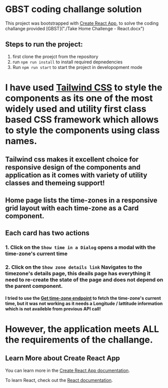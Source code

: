 # GBST coding challange solution

This project was bootstrapped with [Create React App](https://github.com/facebook/create-react-app), to solve the coding challange provided [GBST]("./Take Home Challenge - React.docx")

## Steps to run the project:

1. first clone the proejct from the repository
2. run `npm run install` to install required depnedencies
3. Run `npm run start` to start the project in developopment mode

# I have used [Tailwind CSS](https://tailwindcss.com/) to style the components as its one of the most widely used and utility first class based CSS framework which allows to style the components using class names.

## Tailwind css makes it excellent choice for responsive design of the components and application as it comes with variety of utility classes and themeing support!

## Home page lists the time-zones in a responsive grid layout with each time-zone as a Card component.

## Each card has two actions

### 1. Click on the `Show time in a Dialog` opens a modal with the time-zone's current time

### 2. Click on the `Show zone details link` Navigates to the timezone's details page, this deails page has everything it need to re-create the state of the page and does not depend on the parent component.

#### I tried to use the [Get time-zone endpoint](https://timeapi.io/docs) to fetch the time-zone's current time, but it was not working as it needs a Longitude / lattitude information which is not availeble from previous API call!

# However, the application meets ALL the requirements of the challange.

## Learn More about Create React App

You can learn more in the [Create React App documentation](https://facebook.github.io/create-react-app/docs/getting-started).

To learn React, check out the [React documentation](https://reactjs.org/).
